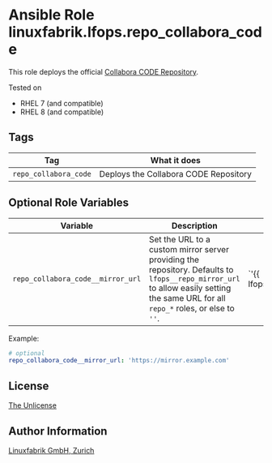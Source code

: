 # Ansible Role linuxfabrik.lfops.repo_collabora_code

This role deploys the official [Collabora CODE Repository](https://docs.fedoraproject.org/en-US/collabora_code/).

Tested on

* RHEL 7 (and compatible)
* RHEL 8 (and compatible)


## Tags

| Tag                   | What it does                          |
| ---                   | ------------                          |
| `repo_collabora_code` | Deploys the Collabora CODE Repository |


## Optional Role Variables

| Variable | Description | Default Value |
| -------- | ----------- | ------------- |
| `repo_collabora_code__mirror_url` | Set the URL to a custom mirror server providing the repository. Defaults to `lfops__repo_mirror_url` to allow easily setting the same URL for all `repo_*` roles, or else to `''`. | `'{{ lfops__repo_mirror_url | default("") }}'` |

Example:
```yaml
# optional
repo_collabora_code__mirror_url: 'https://mirror.example.com'
```


## License

[The Unlicense](https://unlicense.org/)


## Author Information

[Linuxfabrik GmbH, Zurich](https://www.linuxfabrik.ch)
